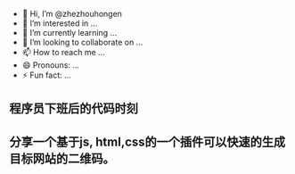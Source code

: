 - 👋 Hi, I’m @zhezhouhongen
- 👀 I’m interested in ...
- 🌱 I’m currently learning ...
- 💞️ I’m looking to collaborate on ...
- 📫 How to reach me ...
- 😄 Pronouns: ...
- ⚡ Fun fact: ...

<!---
zhezhouhongen/zhezhouhongen is a ✨ special ✨ repository because its `README.md` (this file) appears on your GitHub profile.
You can click the Preview link to take a look at your changes.
--->
## 程序员下班后的代码时刻

## 分享一个基于js, html,css的一个插件可以快速的生成目标网站的二维码。














